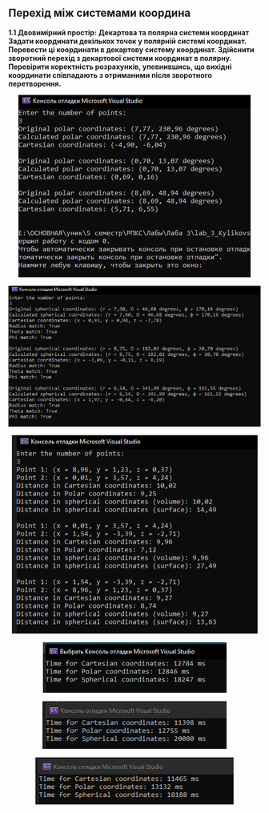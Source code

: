 <h2> Перехід між системами координа </h2>

__1.1 Двовимірний простір: Декартова та полярна системи координат
Задати координати декількох точок у полярній системі координат.
Перевести ці координати в декартову систему координат.
Здійснити зворотний перехід з декартової системи координат в полярну.
Перевірити коректність розрахунків, упевнившись, що вихідні координати співпадають з отриманими після зворотного перетворення.__

<p align="center">
  <img src="Screenshots/1.jpg" alt="Описание изображения 1"/>
</p>

<p align="center">
  <img src="Screenshots/2.jpg" alt="Описание изображения 2"/>
</p>

<p align="center">
  <img src="Screenshots/3.jpg" alt="Описание изображения 3"/>
</p>

<p align="center">
  <img src="Screenshots/4.jpg" alt="Описание изображения 4"/>
</p>

<p align="center">
  <img src="Screenshots/5.jpg" alt="Описание изображения 5"/>
</p>

<p align="center">
  <img src="Screenshots/6.jpg" alt="Описание изображения 6"/>
</p>
